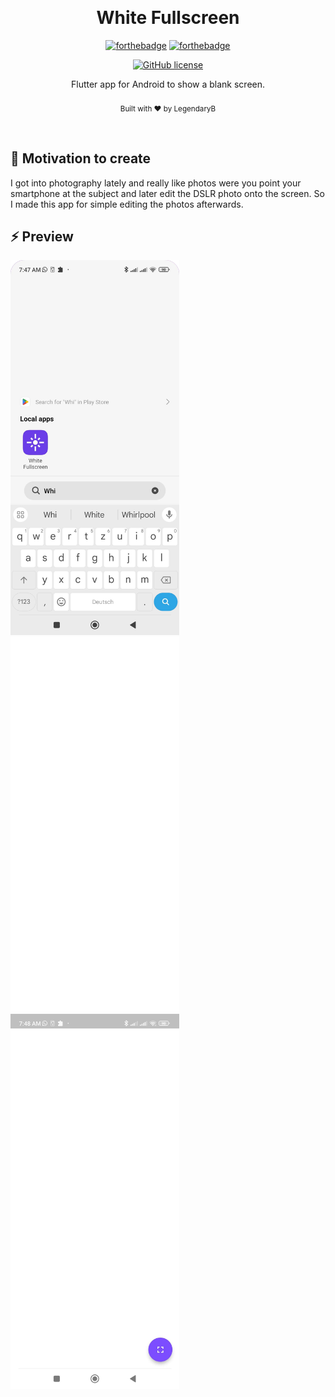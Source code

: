 ﻿﻿﻿﻿<h1 align="center">White Fullscreen</h1><div align="center">

[![forthebadge](https://forthebadge.com/images/badges/made-with-flutter.svg)](https://forthebadge.com)
[![forthebadge](https://forthebadge.com/images/badges/built-with-swag.svg)](https://forthebadge.com)

[![GitHub license](https://img.shields.io/github/license/LegendaryB/WhiteFullscreen.svg?longCache=true&style=flat-square)](https://github.com/LegendaryB/WhiteFullscreen/blob/main/LICENSE.txt)

Flutter app for Android to show a blank screen.
<br>
<br>
<sub>Built with ❤︎ by LegendaryB</sub>
</div><br>

## 🎯 Motivation to create
I got into photography lately and really like photos were you point your smartphone at the subject and later edit the DSLR photo onto the screen.
So I made this app for simple editing the photos afterwards.

## ⚡️ Preview

<p float="middle">
    <img src="images/screen1.png" width="270" height="600"/>
    <img src="images/screen2.png" width="270" height="600"/>
    <img src="images/screen3.png" width="270" height="600"/>
</p>